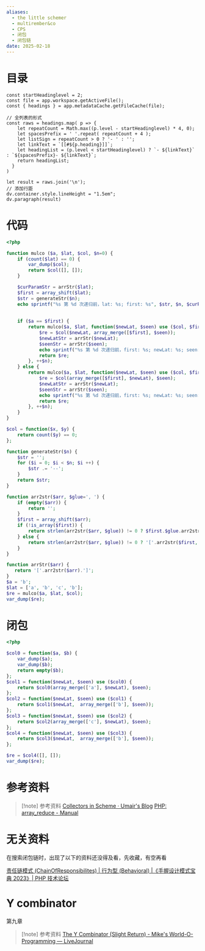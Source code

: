 ```yaml
---
aliases:
  - the little schemer
  - multirember&co
  - CPS
  - 闭包
  - 闭包链
date: 2025-02-18
---
```


# 目录

```dataviewjs
const startHeadinglevel = 2;
const file = app.workspace.getActiveFile();
const { headings } = app.metadataCache.getFileCache(file);

// 全列表的形式
const raws = headings.map( p => {
    let repeatCount = Math.max((p.level - startHeadinglevel) * 4, 0);
    let spacesPrefix = ' '.repeat( repeatCount + 4 );
    let listSign = repeatCount > 0 ? '- ' : '';
    let linkText = `[[#${p.heading}]]`;
    let headingList = (p.level < startHeadinglevel) ? `- ${linkText}` : `${spacesPrefix}- ${linkText}`;
    return headingList;
  }
)

let result = raws.join('\n');
// 添加行距
dv.container.style.lineHeight = "1.5em";
dv.paragraph(result)
```

# 代码

```PHP
<?php

function mulco ($a, $lat, $col, $n=0) {
    if (count($lat) == 0) {
        var_dump($col);
        return $col([], []);
    }

    $curParamStr = arrStr($lat);
    $first = array_shift($lat);
    $str = generateStr($n);
    echo sprintf("%s 第 %d 次递归前，lat: %s; first: %s", $str, $n, $curParamStr, $first)."\n";
    
    
    if ($a == $first) {
        return mulco($a, $lat, function($newLat, $seen) use ($col, $first, $str, $n) {
            $re = $col($newLat, array_merge([$first], $seen));
            $newLatStr = arrStr($newLat);
            $seenStr = arrStr($seen);
            echo sprintf("%s 第 %d 次递归前，first: %s; newLat: %s; seen: %s", $str, $n, $first, $newLatStr, $seenStr)."\n";
            return $re;
        }, ++$n);
    } else {
        return mulco($a, $lat, function($newLat, $seen) use ($col, $first, $str, $n) {
            $re = $col(array_merge([$first], $newLat), $seen);
            $newLatStr = arrStr($newLat);
            $seenStr = arrStr($seen);
            echo sprintf("%s 第 %d 次递归前，first: %s; newLat: %s; seen: %s", $str, $n, $first, $newLatStr, $seenStr)."\n";
            return $re;
        }, ++$n);
    }
}

$col = function($x, $y) {
    return count($y) == 0;
};

function generateStr($n) {
    $str = '';
    for ($i = 0; $i < $n; $i ++) {
        $str .= '--';
    }
    return $str;
}

function arr2str($arr, $glue=', ') {
    if (empty($arr)) {
        return '';
    }
    $first = array_shift($arr);
    if (!is_array($first)) {
        return strlen(arr2str($arr, $glue)) != 0 ? $first.$glue.arr2str($arr, $glue) : $first;
    } else {
        return strlen(arr2str($arr, $glue)) != 0 ? '['.arr2str($first, $glue).']'.$glue.arr2str($arr, $glue) : '['. arr2str($first, $glue).']';
    }
}

function arrStr($arr) {
   return '['.arr2str($arr).']'; 
}
$a = 'b';
$lat = ['a', 'b', 'c', 'b'];
$re = mulco($a, $lat, $col);
var_dump($re);
```

# 闭包

```PHP
<?php

$col0 = function($a, $b) {
    var_dump($a);
    var_dump($b);
    return empty($b);
};
$col1 = function($newLat, $seen) use ($col0) {
    return $col0(array_merge(['a'], $newLat), $seen);
};
$col2 = function($newLat, $seen) use ($col1) {
    return $col1($newLat,  array_merge(['b'], $seen));
};
$col3 = function($newLat, $seen) use ($col2) {
    return $col2(array_merge(['c'], $newLat), $seen);
};
$col4 = function($newLat, $seen) use ($col3) {
    return $col3($newLat,  array_merge(['b'], $seen));
};

$re = $col4([], []);
var_dump($re);
```


# 参考资料

>[!note] 参考资料
> [Collectors in Scheme · Umair's Blog](https://umairsaeed.com/collectors-in-scheme/)
> [PHP: array_reduce - Manual](https://www.php.net/manual/en/function.array-reduce.php)


# 无关资料

在搜索闭包链时，出现了以下的资料还没得及看，先收藏，有空再看

[责任链模式 (ChainOfResponsibilites) | 行为型 (Behavioral) |《手握设计模式宝典 2023》| PHP 技术论坛](https://learnku.com/docs/design-patterns-in-hand/2023/ze-ren-lian-mo-shi-chainofresponsibilites/15983)

# Y combinator

第九章

> [!note] 参考资料
> [The Y Combinator (Slight Return) - Mike's World-O-Programming — LiveJournal](https://mvanier.livejournal.com/2897.html)